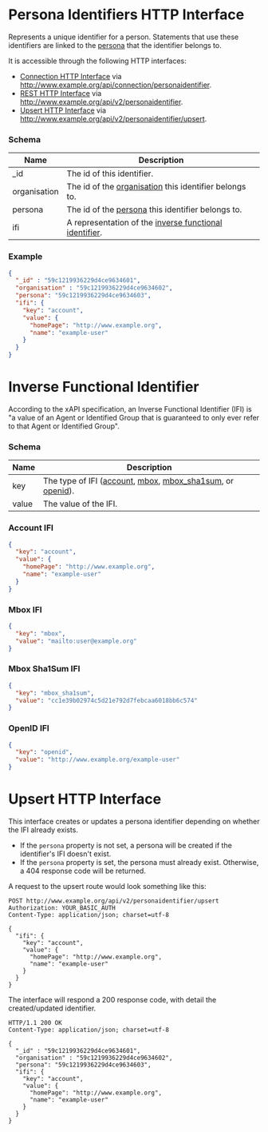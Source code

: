 ---
---

# Persona Identifiers HTTP Interface

Represents a unique identifier for a person. Statements that use these identifiers are linked to the [persona](../http-personas) that the identifier belongs to.

It is accessible through the following HTTP interfaces:

- [Connection HTTP Interface](../http-connection) via http://www.example.org/api/connection/personaidentifier.
- [REST HTTP Interface](../http-rest) via http://www.example.org/api/v2/personaidentifier.
- [Upsert HTTP Interface](#upsert-http-interface) via http://www.example.org/api/v2/personaidentifier/upsert.

### Schema

Name | Description
--- | ---
_id | The id of this identifier.
organisation | The id of the [organisation](../http-organisations) this identifier belongs to.
persona | The id of the [persona](../http-persona) this identifier belongs to.
ifi | A representation of the [inverse functional identifier](#inverse-functional-identifier).

### Example

```json
{
  "_id" : "59c1219936229d4ce9634601",
  "organisation" : "59c1219936229d4ce9634602",
  "persona": "59c1219936229d4ce9634603",
  "ifi": {
    "key": "account",
    "value": {
      "homePage": "http://www.example.org",
      "name": "example-user"
    }
  }
}
```

# Inverse Functional Identifier
According to the xAPI specification, an Inverse Functional Identifier (IFI) is "a value of an Agent or Identified Group that is guaranteed to only ever refer to that Agent or Identified Group".

### Schema

Name | Description
--- | ---
key | The type of IFI ([account](#account-ifi), [mbox](#mbox-ifi), [mbox_sha1sum](#mbox-sha1sum-ifi), or [openid](#openid-ifi)).
value | The value of the IFI.

### Account IFI

```json
{
  "key": "account",
  "value": {
    "homePage": "http://www.example.org",
    "name": "example-user"
  }
}
```

### Mbox IFI

```json
{
  "key": "mbox",
  "value": "mailto:user@example.org"
}
```

### Mbox Sha1Sum IFI

```json
{
  "key": "mbox_sha1sum",
  "value": "cc1e39b02974c5d21e792d7febcaa6018bb6c574"
}
```

### OpenID IFI

```json
{
  "key": "openid",
  "value": "http://www.example.org/example-user"
}
```

# Upsert HTTP Interface
This interface creates or updates a persona identifier depending on whether the IFI already exists.

- If the `persona` property is not set, a persona will be created if the identifier's IFI doesn't exist.
- If the `persona` property is set, the persona must already exist. Otherwise, a 404 response code will be returned.

A request to the upsert route would look something like this:

```http
POST http://www.example.org/api/v2/personaidentifier/upsert
Authorization: YOUR_BASIC_AUTH
Content-Type: application/json; charset=utf-8

{
  "ifi": {
    "key": "account",
    "value": {
      "homePage": "http://www.example.org",
      "name": "example-user"
    }
  }
}
```

The interface will respond a 200 response code, with detail the created/updated identifier.

```http
HTTP/1.1 200 OK
Content-Type: application/json; charset=utf-8

{
  "_id" : "59c1219936229d4ce9634601",
  "organisation" : "59c1219936229d4ce9634602",
  "persona": "59c1219936229d4ce9634603",
  "ifi": {
    "key": "account",
    "value": {
      "homePage": "http://www.example.org",
      "name": "example-user"
    }
  }
}
```
